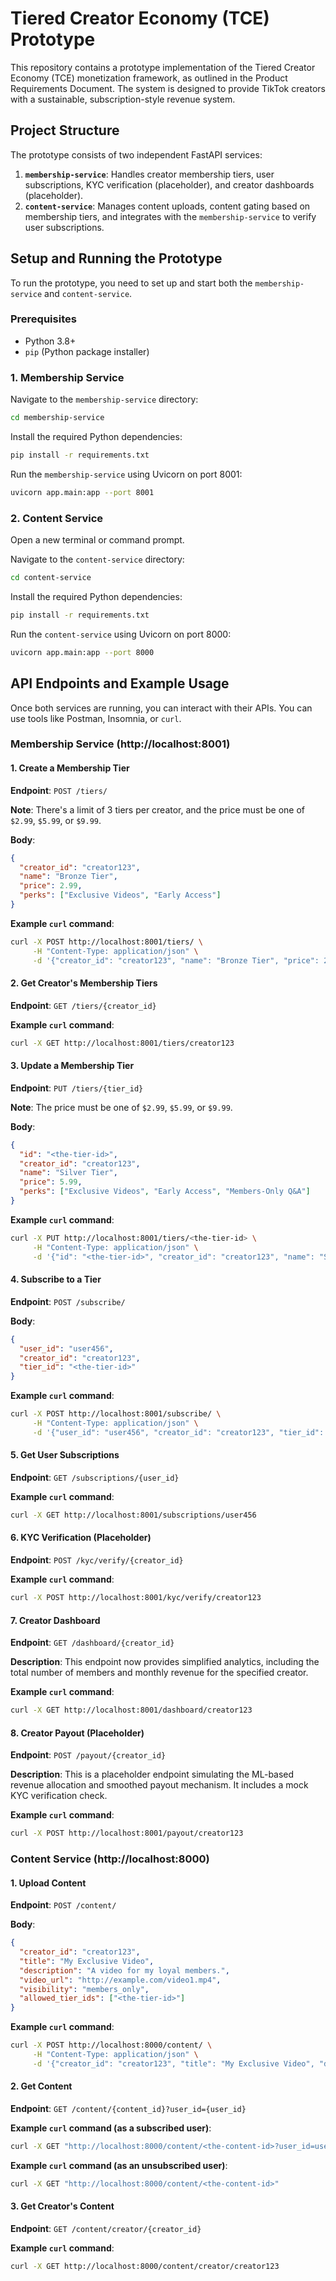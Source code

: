 # Tiered Creator Economy (TCE) Prototype

This repository contains a prototype implementation of the Tiered Creator Economy (TCE) monetization framework, as outlined in the Product Requirements Document. The system is designed to provide TikTok creators with a sustainable, subscription-style revenue system.

## Project Structure

The prototype consists of two independent FastAPI services:

1.  **`membership-service`**: Handles creator membership tiers, user subscriptions, KYC verification (placeholder), and creator dashboards (placeholder).
2.  **`content-service`**: Manages content uploads, content gating based on membership tiers, and integrates with the `membership-service` to verify user subscriptions.

## Setup and Running the Prototype

To run the prototype, you need to set up and start both the `membership-service` and `content-service`.

### Prerequisites

*   Python 3.8+
*   `pip` (Python package installer)

### 1. Membership Service

Navigate to the `membership-service` directory:

```bash
cd membership-service
```

Install the required Python dependencies:

```bash
pip install -r requirements.txt
```

Run the `membership-service` using Uvicorn on port 8001:

```bash
uvicorn app.main:app --port 8001
```

### 2. Content Service

Open a new terminal or command prompt.

Navigate to the `content-service` directory:

```bash
cd content-service
```

Install the required Python dependencies:

```bash
pip install -r requirements.txt
```

Run the `content-service` using Uvicorn on port 8000:

```bash
uvicorn app.main:app --port 8000
```

## API Endpoints and Example Usage

Once both services are running, you can interact with their APIs. You can use tools like Postman, Insomnia, or `curl`.

### Membership Service (http://localhost:8001)

#### 1. Create a Membership Tier

**Endpoint**: `POST /tiers/`

**Note**: There's a limit of 3 tiers per creator, and the price must be one of `$2.99`, `$5.99`, or `$9.99`.

**Body**:
```json
{
  "creator_id": "creator123",
  "name": "Bronze Tier",
  "price": 2.99,
  "perks": ["Exclusive Videos", "Early Access"]
}
```

**Example `curl` command**:
```bash
curl -X POST http://localhost:8001/tiers/ \
     -H "Content-Type: application/json" \
     -d '{"creator_id": "creator123", "name": "Bronze Tier", "price": 2.99, "perks": ["Exclusive Videos", "Early Access"]}'
```

#### 2. Get Creator's Membership Tiers

**Endpoint**: `GET /tiers/{creator_id}`

**Example `curl` command**:
```bash
curl -X GET http://localhost:8001/tiers/creator123
```

#### 3. Update a Membership Tier

**Endpoint**: `PUT /tiers/{tier_id}`

**Note**: The price must be one of `$2.99`, `$5.99`, or `$9.99`.

**Body**:
```json
{
  "id": "<the-tier-id>",
  "creator_id": "creator123",
  "name": "Silver Tier",
  "price": 5.99,
  "perks": ["Exclusive Videos", "Early Access", "Members-Only Q&A"]
}
```

**Example `curl` command**:
```bash
curl -X PUT http://localhost:8001/tiers/<the-tier-id> \
     -H "Content-Type: application/json" \
     -d '{"id": "<the-tier-id>", "creator_id": "creator123", "name": "Silver Tier", "price": 5.99, "perks": ["Exclusive Videos", "Early Access", "Members-Only Q&A"]}'
```

#### 4. Subscribe to a Tier

**Endpoint**: `POST /subscribe/`

**Body**:
```json
{
  "user_id": "user456",
  "creator_id": "creator123",
  "tier_id": "<the-tier-id>"
}
```

**Example `curl` command**:
```bash
curl -X POST http://localhost:8001/subscribe/ \
     -H "Content-Type: application/json" \
     -d '{"user_id": "user456", "creator_id": "creator123", "tier_id": "<the-tier-id>"}'
```

#### 5. Get User Subscriptions

**Endpoint**: `GET /subscriptions/{user_id}`

**Example `curl` command**:
```bash
curl -X GET http://localhost:8001/subscriptions/user456
```

#### 6. KYC Verification (Placeholder)

**Endpoint**: `POST /kyc/verify/{creator_id}`

**Example `curl` command**:
```bash
curl -X POST http://localhost:8001/kyc/verify/creator123
```

#### 7. Creator Dashboard

**Endpoint**: `GET /dashboard/{creator_id}`

**Description**: This endpoint now provides simplified analytics, including the total number of members and monthly revenue for the specified creator.

**Example `curl` command**:
```bash
curl -X GET http://localhost:8001/dashboard/creator123
```

#### 8. Creator Payout (Placeholder)

**Endpoint**: `POST /payout/{creator_id}`

**Description**: This is a placeholder endpoint simulating the ML-based revenue allocation and smoothed payout mechanism. It includes a mock KYC verification check.

**Example `curl` command**:
```bash
curl -X POST http://localhost:8001/payout/creator123
```

### Content Service (http://localhost:8000)

#### 1. Upload Content

**Endpoint**: `POST /content/`

**Body**:
```json
{
  "creator_id": "creator123",
  "title": "My Exclusive Video",
  "description": "A video for my loyal members.",
  "video_url": "http://example.com/video1.mp4",
  "visibility": "members_only",
  "allowed_tier_ids": ["<the-tier-id>"]
}
```

**Example `curl` command**:
```bash
curl -X POST http://localhost:8000/content/ \
     -H "Content-Type: application/json" \
     -d '{"creator_id": "creator123", "title": "My Exclusive Video", "description": "A video for my loyal members.", "video_url": "http://example.com/video1.mp4", "visibility": "members_only", "allowed_tier_ids": ["<the-tier-id>"]}'
```

#### 2. Get Content

**Endpoint**: `GET /content/{content_id}?user_id={user_id}`

**Example `curl` command (as a subscribed user)**:
```bash
curl -X GET "http://localhost:8000/content/<the-content-id>?user_id=user456"
```

**Example `curl` command (as an unsubscribed user)**:
```bash
curl -X GET "http://localhost:8000/content/<the-content-id>"
```

#### 3. Get Creator's Content

**Endpoint**: `GET /content/creator/{creator_id}`

**Example `curl` command**:
```bash
curl -X GET http://localhost:8000/content/creator/creator123
```
